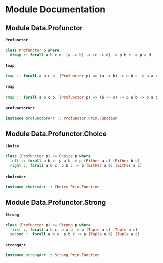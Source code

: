 # Module Documentation

## Module Data.Profunctor

#### `Profunctor`

``` purescript
class Profunctor p where
  dimap :: forall a b c d. (a -> b) -> (c -> d) -> p b c -> p a d
```


#### `lmap`

``` purescript
lmap :: forall a b c p. (Profunctor p) => (a -> b) -> p b c -> p a c
```


#### `rmap`

``` purescript
rmap :: forall a b c p. (Profunctor p) => (b -> c) -> p a b -> p a c
```


#### `profunctorArr`

``` purescript
instance profunctorArr :: Profunctor Prim.Function
```



## Module Data.Profunctor.Choice

#### `Choice`

``` purescript
class (Profunctor p) <= Choice p where
  left :: forall a b c. p a b -> p (Either a c) (Either b c)
  right :: forall a b c. p b c -> p (Either a b) (Either a c)
```


#### `choiceArr`

``` purescript
instance choiceArr :: Choice Prim.Function
```



## Module Data.Profunctor.Strong

#### `Strong`

``` purescript
class (Profunctor p) <= Strong p where
  first :: forall a b c. p a b -> p (Tuple a c) (Tuple b c)
  second :: forall a b c. p b c -> p (Tuple a b) (Tuple a c)
```


#### `strongArr`

``` purescript
instance strongArr :: Strong Prim.Function
```